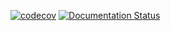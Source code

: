 [![codecov](https://codecov.io/gh/frapercan/experience_recorder/branch/main/graph/badge.svg?token=hqzrADVeRy)](https://codecov.io/gh/frapercan/experience_recorder)
[![Documentation Status](https://readthedocs.org/projects/experience_recorder/badge/?version=latest)](https://experience_recorder.readthedocs.io/en/latest/?badge=latest)

